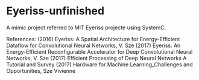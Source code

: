 # Eyeriss-unfinished
A mimic project referred to MIT Eyeriss projecte using SystemC.


References:
(2016) Eyeriss: A Spatial Architecture for Energy-Efficient Dataflow for Convolutional Neural Networks, V. Sze
(2017) Eyeriss: An Energy-Efficient Reconfigurable Accelerator for Deep Convolutional Neural Networks, V. Sze
(2017) Efficient Processing of Deep Neural Networks A Tutorial and Survey
(2017) Hardware for Machine Learning_Challenges and Opportunities, Sze Vivienne 
